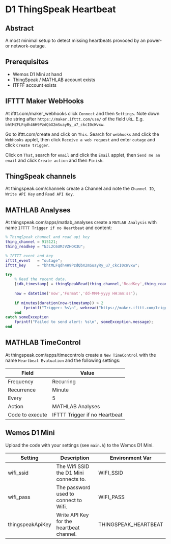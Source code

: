 # D1 ThingSpeak Heartbeat

## Abstract

A most minimal setup to detect missing heartbeats provoced
by an power- or network-outage.

## Prerequisites

- Wemos D1 Mini at hand
- ThingSpeak / MATHLAB account exists
- ITFFF account exists

## IFTTT Maker WebHooks

At ifttt.com/maker_webhooks click `Connect` and then `Settings`. Note down the string after `https://maker.ifttt.com/use/` of the field `URL`. E.g. `bhtMZFLFqdh46H9PzdQbX2mSuayRy_u7_ckcI0cWvxw`.

Go to ifttt.com/create and click on `This`. Search for `webhooks` and click the `WebHooks` applet, then click `Receive a web request` and enter `outage` and click `Create trigger`.

Click on `That`, search for `email` and click the `Email` applet, then `Send me an email` and click `Create action` and then `Finish`.

## ThingSpeak channels

At thingspeak.com/channels create a Channel and note the `Channel ID`,  `Write API Key` and `Read API Key`.

## MATHLAB Analyses

At thingspeak.com/apps/matlab_analyses create a `MATLAB Analysis` with name `IFTTT Trigger if no Heartbeat` and content:

```MATLAB
% ThingSpeak channel and read api key
thing_channel = 915121;
thing_readkey = "NJL2C6UMJVZHOX3U";

% IFTTT event and key
ifttt_event   = "outage";
ifttt_key     = "bhtMLFqdh4H9PzdQbX2mSuayRy_u7_ckcI0cWvxw";

try
    % Read the recent data.
    [idk,timestamp] = thingSpeakRead(thing_channel,'ReadKey',thing_readkey,'NumPoints',1,'Fields',1);
    
    now = datetime('now','Format','dd-MMM-yyyy HH:mm:ss');
    
    if minutes(duration(now-timestamp)) > 2
        fprintf("Trigger: %s\n", webread("https://maker.ifttt.com/trigger/"+ifttt_event+"/with/key/"+ifttt_key));
    end
catch someException
    fprintf("Failed to send alert: %s\n", someException.message);
end
```

## MATHLAB TimeControl

At thingspeak.com/apps/timecontrols create a `New TimeControl` with the name `Heartbeat Evaluation` and the following settings:

| Field | Value |
| ------ | ------- |
| Frequency | Recurring |
| Recurrence | Minute |
| Every | 5 |
| Action | MATHLAB Analyses |
| Code to execute | IFTTT Trigger if no Heartbeat |

## Wemos D1 Mini

Upload the code with your settings (see `main.h`) to the Wemos D1 Mini. 

| Setting | Description | Environment Var |
| - | - | - |
| wifi_ssid | The Wifi SSID the D1 Mini connects to. | WIFI_SSID |
| wifi_pass | The password used to connect to Wifi. | WIFI_PASS |
| thingspeakApiKey | Write API Key for the heartbeat channel. | THINGSPEAK_HEARTBEAT |
